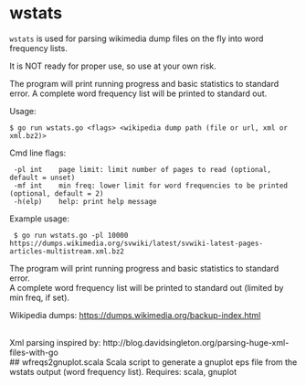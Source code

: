 # wstats

`wstats` is used for parsing wikimedia dump files on the fly into word frequency lists.

It is NOT ready for proper use, so use at your own risk.

The program will print running progress and basic statistics to standard error.
A complete word frequency list will be printed to standard out.


Usage:

    $ go run wstats.go <flags> <wikipedia dump path (file or url, xml or xml.bz2)>

Cmd line flags:

     -pl int    page limit: limit number of pages to read (optional, default = unset)
     -mf int    min freq: lower limit for word frequencies to be printed (optional, default = 2)
     -h(elp)    help: print help message

Example usage:

     $ go run wstats.go -pl 10000 https://dumps.wikimedia.org/svwiki/latest/svwiki-latest-pages-articles-multistream.xml.bz2 

The program will print running progress and basic statistics to standard error.<br/>
A complete word frequency list will be printed to standard out (limited by min freq, if set).

Wikipedia dumps: https://dumps.wikimedia.org/backup-index.html

<br/>
Xml parsing inspired by: http://blog.davidsingleton.org/parsing-huge-xml-files-with-go

<br/>
## wfreqs2gnuplot.scala
Scala script to generate a gnuplot eps file from the wstats output (word frequency list).
Requires: scala, gnuplot
